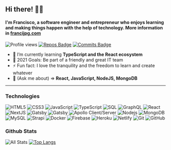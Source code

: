 ## Hi there! 👋🏻 
#### I'm Francisco, a software engineer and entrepreneur who enjoys learning and making things happen with the help of technology. More information in [francijpg.com](https://francijpg.com)

![Profile views](https://gpvc.arturio.dev/francijpg) [![Repos Badge](https://badges.pufler.dev/repos/francijpg)](https://badges.pufler.dev) [![Commits Badge](https://badges.pufler.dev/commits/monthly/francijpg)](https://badges.pufler.dev)

- 🌱 I’m currently learning **TypeScript and the React ecosystem**
- 🥅 2021 Goals: Be part of a friendly and great IT team
- ⚡ Fun fact: I love the tranquility and the freedom to learn and create whatever
- 💬 (Ask me about) => **React, JavaScript, NodeJS, MongoDB**

---
### Technologies

![HTML5](https://img.shields.io/badge/-HTML5-E34F26?style=flat-square&logo=html5&logoColor=white) 
![CSS3](https://img.shields.io/badge/-CSS3-1572B6?style=flat-square&logo=css3) 
![JavaScript](https://img.shields.io/badge/-JavaScript-black?style=flat-square&logo=javascript) 
![TypeScript](https://img.shields.io/badge/-TypeScript-007ACC?style=flat-square&logo=typescript) 
![SQL](https://img.shields.io/badge/-SQL-B22222?style=flat-square&logo=sql)
![GraphQL](https://img.shields.io/badge/-GraphQL-E10098?style=flat-square&logo=graphql)
![React](https://img.shields.io/badge/-React-black?style=flat-square&logo=react) 
![NextJS](https://img.shields.io/badge/-Nextjs-black?style=flat-square&logo=next.js) 
![Gatsby](https://img.shields.io/badge/-Gatsby-6e0dcf?style=flat-square&logo=gatsby)
![Gatsby](https://img.shields.io/badge/-Redux/ContextAPI-6600ff?style=flat-square&logo=redux)
![Apollo Client/Server](https://img.shields.io/badge/-Apollo%20Client/Server-311C87?style=flat-square&logo=apollo-graphql)
![Nodejs](https://img.shields.io/badge/-Nodejs-black?style=flat-square&logo=Node.js) 
![MongoDB](https://img.shields.io/badge/-MongoDB-006600?style=flat-square&logo=mongodb) 
![MySQL](https://img.shields.io/badge/-MySQL-0d6e9e?style=flat-square&logo=mysql&logoColor=white)
![Strapi](https://img.shields.io/badge/-Strapi-5252d4?style=flat-square&logo=strapi&logoColor=white)
![Docker](https://img.shields.io/badge/-Docker-000099?style=flat-square&logo=docker)
![Firebase](https://img.shields.io/badge/-Firebase-1E90FF?style=flat-square&logo=firebase)
![Heroku](https://img.shields.io/badge/-Heroku-430098?style=flat-square&logo=heroku)
![Netlify](https://img.shields.io/badge/-Netlify-0d9e9e?style=flat-square&logo=netlify&logoColor=white)
![Git](https://img.shields.io/badge/-Git-black?style=flat-square&logo=git) 
![GitHub](https://img.shields.io/badge/-GitHub-181717?style=flat-square&logo=github)

### Github Stats
![All Stats](https://github-readme-stats.vercel.app/api?username=francijpg&show_icons=true&include_all_commits=true&count_private=true&hide=contribs) [![Top Langs](https://github-readme-stats.vercel.app/api/top-langs/?username=francijpg&layout=compact)](https://github.com/anuraghazra/github-readme-stats)